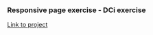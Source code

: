 ### Responsive page exercise - DCi exercise
[Link to project](https://romain-grandjean.github.io/responsive_page/)
